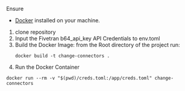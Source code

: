 Ensure 
- [Docker](https://www.docker.com/get-started) installed on your machine.

1. clone repository
2. Input the Fivetran b64_api_key API Credentials to env.toml
3. Build the Docker Image: from the Root directory of the project run: 
    ```
    docker build -t change-connectors . 
    ```
4. Run the Docker Container
```
docker run --rm -v "$(pwd)/creds.toml:/app/creds.toml" change-connectors
```

